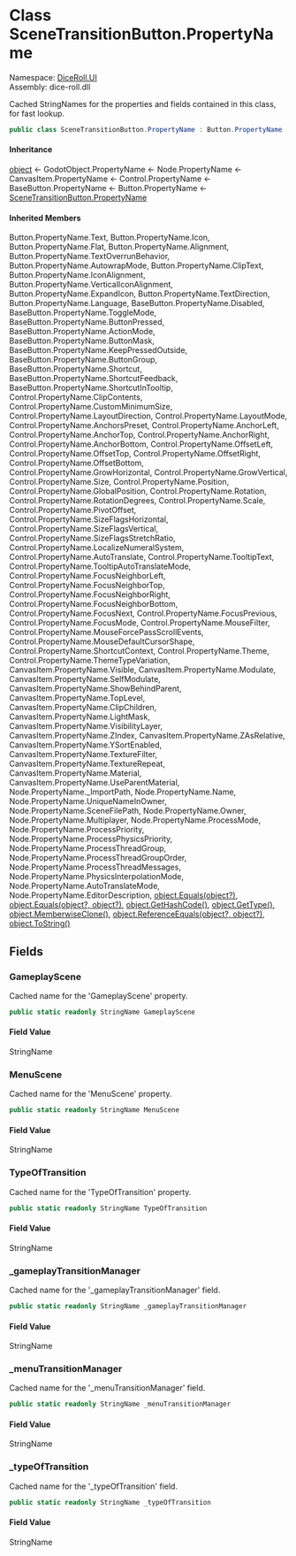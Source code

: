 # <a id="DiceRoll_UI_SceneTransitionButton_PropertyName"></a> Class SceneTransitionButton.PropertyName

Namespace: [DiceRoll.UI](DiceRoll.UI.md)  
Assembly: dice\-roll.dll  

Cached StringNames for the properties and fields contained in this class, for fast lookup.

```csharp
public class SceneTransitionButton.PropertyName : Button.PropertyName
```

#### Inheritance

[object](https://learn.microsoft.com/dotnet/api/system.object) ← 
GodotObject.PropertyName ← 
Node.PropertyName ← 
CanvasItem.PropertyName ← 
Control.PropertyName ← 
BaseButton.PropertyName ← 
Button.PropertyName ← 
[SceneTransitionButton.PropertyName](DiceRoll.UI.SceneTransitionButton.PropertyName.md)

#### Inherited Members

Button.PropertyName.Text, 
Button.PropertyName.Icon, 
Button.PropertyName.Flat, 
Button.PropertyName.Alignment, 
Button.PropertyName.TextOverrunBehavior, 
Button.PropertyName.AutowrapMode, 
Button.PropertyName.ClipText, 
Button.PropertyName.IconAlignment, 
Button.PropertyName.VerticalIconAlignment, 
Button.PropertyName.ExpandIcon, 
Button.PropertyName.TextDirection, 
Button.PropertyName.Language, 
BaseButton.PropertyName.Disabled, 
BaseButton.PropertyName.ToggleMode, 
BaseButton.PropertyName.ButtonPressed, 
BaseButton.PropertyName.ActionMode, 
BaseButton.PropertyName.ButtonMask, 
BaseButton.PropertyName.KeepPressedOutside, 
BaseButton.PropertyName.ButtonGroup, 
BaseButton.PropertyName.Shortcut, 
BaseButton.PropertyName.ShortcutFeedback, 
BaseButton.PropertyName.ShortcutInTooltip, 
Control.PropertyName.ClipContents, 
Control.PropertyName.CustomMinimumSize, 
Control.PropertyName.LayoutDirection, 
Control.PropertyName.LayoutMode, 
Control.PropertyName.AnchorsPreset, 
Control.PropertyName.AnchorLeft, 
Control.PropertyName.AnchorTop, 
Control.PropertyName.AnchorRight, 
Control.PropertyName.AnchorBottom, 
Control.PropertyName.OffsetLeft, 
Control.PropertyName.OffsetTop, 
Control.PropertyName.OffsetRight, 
Control.PropertyName.OffsetBottom, 
Control.PropertyName.GrowHorizontal, 
Control.PropertyName.GrowVertical, 
Control.PropertyName.Size, 
Control.PropertyName.Position, 
Control.PropertyName.GlobalPosition, 
Control.PropertyName.Rotation, 
Control.PropertyName.RotationDegrees, 
Control.PropertyName.Scale, 
Control.PropertyName.PivotOffset, 
Control.PropertyName.SizeFlagsHorizontal, 
Control.PropertyName.SizeFlagsVertical, 
Control.PropertyName.SizeFlagsStretchRatio, 
Control.PropertyName.LocalizeNumeralSystem, 
Control.PropertyName.AutoTranslate, 
Control.PropertyName.TooltipText, 
Control.PropertyName.TooltipAutoTranslateMode, 
Control.PropertyName.FocusNeighborLeft, 
Control.PropertyName.FocusNeighborTop, 
Control.PropertyName.FocusNeighborRight, 
Control.PropertyName.FocusNeighborBottom, 
Control.PropertyName.FocusNext, 
Control.PropertyName.FocusPrevious, 
Control.PropertyName.FocusMode, 
Control.PropertyName.MouseFilter, 
Control.PropertyName.MouseForcePassScrollEvents, 
Control.PropertyName.MouseDefaultCursorShape, 
Control.PropertyName.ShortcutContext, 
Control.PropertyName.Theme, 
Control.PropertyName.ThemeTypeVariation, 
CanvasItem.PropertyName.Visible, 
CanvasItem.PropertyName.Modulate, 
CanvasItem.PropertyName.SelfModulate, 
CanvasItem.PropertyName.ShowBehindParent, 
CanvasItem.PropertyName.TopLevel, 
CanvasItem.PropertyName.ClipChildren, 
CanvasItem.PropertyName.LightMask, 
CanvasItem.PropertyName.VisibilityLayer, 
CanvasItem.PropertyName.ZIndex, 
CanvasItem.PropertyName.ZAsRelative, 
CanvasItem.PropertyName.YSortEnabled, 
CanvasItem.PropertyName.TextureFilter, 
CanvasItem.PropertyName.TextureRepeat, 
CanvasItem.PropertyName.Material, 
CanvasItem.PropertyName.UseParentMaterial, 
Node.PropertyName.\_ImportPath, 
Node.PropertyName.Name, 
Node.PropertyName.UniqueNameInOwner, 
Node.PropertyName.SceneFilePath, 
Node.PropertyName.Owner, 
Node.PropertyName.Multiplayer, 
Node.PropertyName.ProcessMode, 
Node.PropertyName.ProcessPriority, 
Node.PropertyName.ProcessPhysicsPriority, 
Node.PropertyName.ProcessThreadGroup, 
Node.PropertyName.ProcessThreadGroupOrder, 
Node.PropertyName.ProcessThreadMessages, 
Node.PropertyName.PhysicsInterpolationMode, 
Node.PropertyName.AutoTranslateMode, 
Node.PropertyName.EditorDescription, 
[object.Equals\(object?\)](https://learn.microsoft.com/dotnet/api/system.object.equals\#system\-object\-equals\(system\-object\)), 
[object.Equals\(object?, object?\)](https://learn.microsoft.com/dotnet/api/system.object.equals\#system\-object\-equals\(system\-object\-system\-object\)), 
[object.GetHashCode\(\)](https://learn.microsoft.com/dotnet/api/system.object.gethashcode), 
[object.GetType\(\)](https://learn.microsoft.com/dotnet/api/system.object.gettype), 
[object.MemberwiseClone\(\)](https://learn.microsoft.com/dotnet/api/system.object.memberwiseclone), 
[object.ReferenceEquals\(object?, object?\)](https://learn.microsoft.com/dotnet/api/system.object.referenceequals), 
[object.ToString\(\)](https://learn.microsoft.com/dotnet/api/system.object.tostring)

## Fields

### <a id="DiceRoll_UI_SceneTransitionButton_PropertyName_GameplayScene"></a> GameplayScene

Cached name for the 'GameplayScene' property.

```csharp
public static readonly StringName GameplayScene
```

#### Field Value

 StringName

### <a id="DiceRoll_UI_SceneTransitionButton_PropertyName_MenuScene"></a> MenuScene

Cached name for the 'MenuScene' property.

```csharp
public static readonly StringName MenuScene
```

#### Field Value

 StringName

### <a id="DiceRoll_UI_SceneTransitionButton_PropertyName_TypeOfTransition"></a> TypeOfTransition

Cached name for the 'TypeOfTransition' property.

```csharp
public static readonly StringName TypeOfTransition
```

#### Field Value

 StringName

### <a id="DiceRoll_UI_SceneTransitionButton_PropertyName__gameplayTransitionManager"></a> \_gameplayTransitionManager

Cached name for the '_gameplayTransitionManager' field.

```csharp
public static readonly StringName _gameplayTransitionManager
```

#### Field Value

 StringName

### <a id="DiceRoll_UI_SceneTransitionButton_PropertyName__menuTransitionManager"></a> \_menuTransitionManager

Cached name for the '_menuTransitionManager' field.

```csharp
public static readonly StringName _menuTransitionManager
```

#### Field Value

 StringName

### <a id="DiceRoll_UI_SceneTransitionButton_PropertyName__typeOfTransition"></a> \_typeOfTransition

Cached name for the '_typeOfTransition' field.

```csharp
public static readonly StringName _typeOfTransition
```

#### Field Value

 StringName

